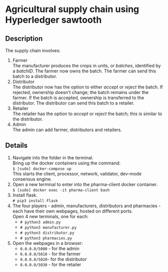# Agricultural supply chain using Hyperledger sawtooth

## Description

The supply chain involves:

 1. Farmer  
         The manufacturer produces the crops in units, or *batches*, identified by a *batchID*. The farmer now owns the batch. The farmer can send this batch to a distributor.
 2. Distributor  
         The distributor now has the option to either *accept* or *reject* the batch. If rejected, ownership doesn't change; the batch remains under the farmer. If the batch is accepted, ownership is transferred to the distributor. The distributor can send this batch to a retailer.
 3. Retailer  
         The retailer has the option to *accept* or *reject* the batch; this is similar to the distributor.
 4. Admin  
         The admin can add farmer, distributors and retailers.

## Details
1. Navigate into the folder in the terminal.  
Bring up the docker containers using the command:  
    `$ [sudo] docker-compose up`  
This starts the client, processor, network,  validator, dev-mode consensus engine.  
2. Open a new terminal to enter into the pharma-client docker container.  
    `$ [sudo] docker exec -it pharma-client bash`  
3. Install flask.  
    `# pip3 install Flask`  
4. The four players - admin, manufacturers, distributors and pharmacies - each have their own webpages, hosted on different ports.  
     Open 4 new terminals, one for each:  
     * `# python3 admin.py`  
     * `# python3 manufacturer.py`  
     * `# python3 distributor.py`  
     * `# python3 pharmacies.py` 
  5. Open the webpages in a browser:  
	  * `0.0.0.0/5000` - for the admin  
	  * `0.0.0.0/5010` - for the farmer  
	  * `0.0.0.0/5020`- for the distributor  
	  * `0.0.0.0/5030` - for the retailer  
